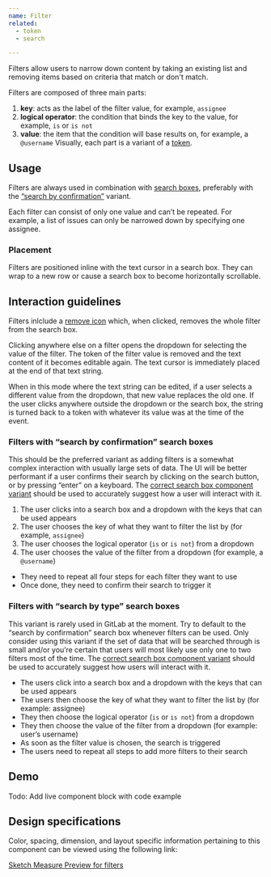 ```yaml
---
name: Filter
related:
  - token
  - search

---
```


Filters allow users to narrow down content by taking an existing list and removing items based on criteria that match or don't match.

Filters are composed of three main parts:

1. **key**: acts as the label of the filter value, for example, `assignee`
1. **logical operator**: the condition that binds the key to the value, for example, `is` or `is not`
1. **value**: the item that the condition will base results on, for example, a `@username`
Visually, each part is a variant of a [token](/components/token/).

## Usage

Filters are always used in combination with [search boxes](/components/search/), preferably with the [“search by confirmation”](#filters-with-“search-by-confirmation”-search-boxes) variant.

Each filter can consist of only one value and can’t be repeated. For example, a list of issues can only be narrowed down by specifying one assignee.

### Placement

Filters are positioned inline with the text cursor in a search box. They can wrap to a new row or cause a search box to become horizontally scrollable.

## Interaction guidelines

Filters inlclude a [remove icon](http://gitlab-org.gitlab.io/gitlab-svgs/?q=~close) which, when clicked, removes the whole filter from the search box.

Clicking anywhere else on a filter opens the dropdown for selecting the value of the filter. The token of the filter value is removed and the text content of it becomes editable again. The text cursor is immediately placed at the end of that text string. 

When in this mode where the text string can be edited, if a user selects a different value from the dropdown, that new value replaces the old one. If the user clicks anywhere outside the dropdown or the search box, the string is turned back to a token with whatever its value was at the time of the event.

### Filters with “search by confirmation” search boxes

This should be the preferred variant as adding filters is a somewhat complex interaction with usually large sets of data. The UI will be better performant if a user confirms their search by clicking on the search button, or by pressing “enter” on a keyboard. The [correct search box component variant](https://design.gitlab.com/components/search/#search-by-confirmation) should be used to accurately suggest how a user will interact with it.

1. The user clicks into a search box and a dropdown with the keys that can be used appears
1. The user chooses the key of what they want to filter the list by (for example, `assignee`)
1. The user chooses the logical operator (`is` or `is not`) from a dropdown
1. The user chooses the value of the filter from a dropdown (for example, a `@username`)
* They need to repeat all four steps for each filter they want to use
* Once done, they need to confirm their search to trigger it

### Filters with “search by type” search boxes

This variant is rarely used in GitLab at the moment. Try to default to the “search by confirmation” search box whenever filters can be used. Only consider using this variant if the set of data that will be searched through is small and/or you’re certain that users will most likely use only one to two filters most of the time. The [correct search box component variant](https://design.gitlab.com/components/search/#search-by-typing) should be used to accurately suggest how users will interact with it.

* The users click into a search box and a dropdown with the keys that can be used appears
* The users then choose the key of what they want to filter the list by (for example: assignee)
* They then choose the logical operator (`is` or `is not`) from a dropdown
* They then choose the value of the filter from a dropdown (for example: user’s username)
* As soon as the filter value is chosen, the search is triggered
* The users need to repeat all steps to add more filters to their search

## Demo

Todo: Add live component block with code example

## Design specifications

Color, spacing, dimension, and layout specific information pertaining to this component can be viewed using the following link:

[Sketch Measure Preview for filters](https://gitlab-org.gitlab.io/gitlab-design/hosted/design-gitlab-specs/filters-spec-previews/)
